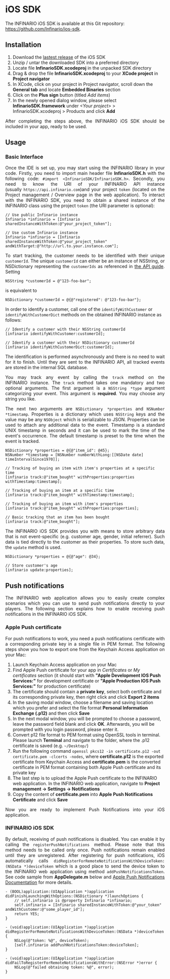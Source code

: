 <h1 class="mtn">iOS SDK</h1>
The INFINARIO iOS SDK is available at this Git repository: <a href="https://github.com/Infinario/ios-sdk">https://github.com/Infinario/ios-sdk</a>.
<h2>Installation</h2>
<ol>
	<li>Download the <a href="https://github.com/infinario/android-sdk/releases">lastest release</a> of the iOS SDK</li>
	<li>Unzip / untar the downloaded SDK into a preferred directory</li>
	<li>Locate file <strong>InfinarioSDK.xcodeproj</strong> in the unpacked SDK directory</li>
	<li>Drag &amp; drop the file <strong>InfinarioSDK.xcodeproj</strong> to your <strong>XCode project</strong> in <strong>Project navigator</strong></li>
	<li>In XCode, click on your project in Project navigator, scroll down the <strong>General tab</strong> and locate <strong>Embedded Binaries</strong> section</li>
	<li>Click on the <strong>Plus sign</strong> button (titled <em>Add items</em>)</li>
        <li>In the newly opened dialog window, please select <strong>InfinarioSDK.framework</strong> under <em>&lt;Your project&gt;</em> &gt; InfinarioSDK.xcodeproj &gt; Products and click <strong>Add</strong></a>
</li>
</ol>

<p style="text-align: justify;">After completing the steps above, the INFINARIO iOS SDK should be included in your app, ready to be used.</p>

<h2>Usage</h2>
<h3>Basic Interface</h3>
<p style="text-align: justify;">
Once the IDE is set up, you may start using the INFINARIO library in your code. Firstly, you need to import main header file <strong>InfinarioSDK.h</strong> with the following code: <code>#import &lt;InfinarioSDK/InfinarioSDK.h&gt;</code>. Secondly, you need to know the URI of your INFINARIO API instance (usually <code>https://api.infinario.com</code>)and your project <code>token</code> (located on the Project management / Overview page in the web application). To interact with the INFINARIO SDK, you need to obtain a shared instance of the INFINARIO class using the project <code>token</code> (the URI parameter is optional):</p>

<pre><code>// Use public Infinario instance
Infinario *infinario = [Infinario sharedInstanceWithToken:@"your_project_token"];

// Use custom Infinario instance
Infinario *infinario = [Infinario sharedInstanceWithToken:@"your_project_token" andWithTarget:@"http://url.to.your.instance.com"];
</code></pre>
<p style="text-align: justify;">To start tracking, the customer needs to be identified with their unique <code>customerId</code>. The unique <code>customerId</code> can either be an instance of NSString, or NSDictionary representing the <code>customerIds</code> as referenced in <a href="http://guides.infinario.com/technical-guide/rest-client-api/#Detailed_key_descriptions">the API guide</a>. Setting</p>

<pre><code>NSString *customerId = @"123-foo-bar";</code></pre>
is equivalent to
<pre><code>NSDictionary *customerId = @{@"registered": @"123-foo-bar"};</code></pre>
In order to identify a customer, call one of the <code>identifyWithCustomer</code> or <code>identifyWithCustomerDict</code> methods on the obtained INFINARIO instance as follows:
<pre><code>// Identify a customer with their NSString customerId
[infinario identifyWithCustomer:customerId];

// Identify a customer with their NSDictionary customerId
[infinario identifyWithCustomerDict:customerId];</code></pre>
<p style="text-align: justify;">The identification is performed asynchronously and there is no need to wait for it to finish. Until they are sent to the INFINARIO API, all tracked events are stored in the internal SQL database.</p>
<p style="text-align: justify;">You may track any event by calling the <code>track</code> method on the INFINARIO instance. The <code>track</code> method takes one mandatory and two optional arguments. The first argument is a <code>NSString *type</code> argument categorizing your event. This argument is <strong>required</strong>. You may choose any string you like.</p>
<p style="text-align: justify;">The next two arguments are <code>NSDictionary *properties</code> and <code>NSNumber *timestamp</code>. Properties is a dictionary which uses <code>NSString</code> keys and the value may be any <code>NSObject</code> which is serializable to JSON. Properties can be used to attach any additional data to the event. Timestamp is a standard UNIX timestamp in seconds and it can be used to mark the time of the event's occurrence. The default timestamp is preset to the time when the event is tracked.</p>

<pre><code>NSDictionary *properties = @{@"item_id": @45};
NSNumber *timestamp = [NSNumber numberWithLong:[[NSDate date] timeIntervalSince1970]];

// Tracking of buying an item with item's properties at a specific time
[infinario track:@"item_bought" withProperties:properties withTimestamp:timestamp];

// Tracking of buying an item at a specific time
[infinario track:@"item_bought" withTimestamp:timestamp];

// Tracking of buying an item with item's properties
[infinario track:@"item_bought" withProperties:properties];

// Basic tracking that an item has been bought
[infinario track:@"item_bought"];
</code></pre>
<p style="text-align: justify;">The INFINARIO iOS SDK provides you with means to store arbitrary data that is not event-specific (e.g. customer age, gender, initial referrer). Such data is tied directly to the customer as their properties. To store such data, the <code>update</code> method is used.</p>

<pre><code>NSDictionary *properties = @{@"age": @34};

// Store customer's age
[infinario update:properties];
</code></pre>
<h2>Push notifications</h2>
<p style="text-align: justify;">The INFINARIO web application allows you to easily create complex scenarios which you can use to send push notifications directly to your players. The following section explains how to enable receiving push notifications in the INFINARIO iOS SDK.</p>

<h3>Apple Push certificate</h3>

<p style="text-align: justify;">For push notifications to work, you need a push notifications certificate with a corresponding private key in a single file in PEM format. The following steps show you how to export one from the Keychain Access application on your Mac:</p>

<ol>
    <li>Launch Keychain Access application on your Mac</li>
    <li>Find Apple Push certificate for your app in <em>Certificates</em> or <em>My certificates</em> section (it should start with <strong>&quot;Apple Development IOS Push Services:&quot;</strong> for development certificate or <strong>&quot;Apple Production IOS Push Services:&quot;</strong> for production certificate)</li>
    <li>The certificate should contain a <strong>private key</strong>, select both certificate and its corresponding private key, then right click and click <strong>Export 2 items</strong></li>
<li>In the saving modal window, choose a filename and saving location which you prefer and select the file format <strong>Personal Information Exchange (.p12)</strong> and then click <strong>Save</strong></li>
<li>In the next modal window, you will be prompted to choose a password, leave the password field blank and click <strong>OK</strong>. Afterwards, you will be prompted with you login password, please enter it.</li>
<li>Convert p12 file format to PEM format using OpenSSL tools in terminal. Please launch <strong>Terminal</strong> and navigate to the folder, where the .p12 certificate is saved (e.g. <code>~/Desktop/</code>)</li>
<li>Run the following command <code>openssl pkcs12 -in certificate.p12 -out certificate.pem -clcerts -nodes</code>, where <strong>certificate.p12</strong> is the exported certificate from Keychain Access and <strong>certificate.pem</strong> is the converted certificate in PEM format containing both Apple Push certificate and its private key</li>
<li>The last step is to upload the Apple Push certificate to the INFINARIO web application. In the INFINARIO web application, navigate to <strong>Project management -&gt; Settings -&gt; Notifications</strong></li>
<li>Copy the content of <strong>certificate.pem</strong> into <strong>Apple Push Notifications Certificate</strong> and click <strong>Save</strong>
</ol>

<p style="text-align: justify;">
Now you are ready to implement Push Notifications into your iOS application.
</p>

<h3>INFINARIO iOS SDK</h3>
<p style="text-align: justify;">By default, receiving of push notifications is disabled. You can enable it by calling the <code>registerPushNotifications </code>method. Please note that this method needs to be called only once. Push notifications remain enabled until they are unregistered. After registering for push notifications, iOS automatically calls <code>didRegisterForRemoteNotificationsWithDeviceToken:(NSData *)deviceToken</code> which is a good place to send the device token to the INFINARIO web application using method <code>addPushNotificationsToken</code>. See code sample from <strong>AppDelegate.m</strong> below and <a target="_blank" href="https://developer.apple.com/library/ios/documentation/NetworkingInternet/Conceptual/RemoteNotificationsPG/Introduction.html">Apple Push Notifications Documentation</a> for more details.</p>

<pre><code>- (BOOL)application:(UIApplication *)application didFinishLaunchingWithOptions:(NSDictionary *)launchOptions {
    // self.infinario is @property Infinario *infinario;
    self.infinario = [Infinario sharedInstanceWithToken:@"your_token" andWithCustomer:@"some_player_id"];
    return YES;
}

- (void)application:(UIApplication *)application didRegisterForRemoteNotificationsWithDeviceToken:(NSData *)deviceToken {
    NSLog(@"token: %@", deviceToken);
    [self.infinario addPushNotificationsToken:deviceToken];
}

- (void)application:(UIApplication *)application didFailToRegisterForRemoteNotificationsWithError:(NSError *)error {
    NSLog(@"failed obtaining token: %@", error);
}</code></pre>
